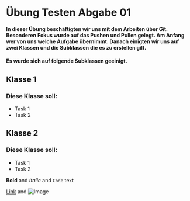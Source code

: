 # Übung Testen Abgabe 01

#### In dieser Übung beschäftigten wir uns mit dem Arbeiten über Git. Besonderen Fokus wurde auf das Pushen und Pullen gelegt. Am Anfang wer von uns welche Aufgabe übernimmt. Danach einigten wir uns auf zwei Klassen und die Subklassen die es zu erstellen gilt.
#### Es wurde sich auf folgende Subklassen geeinigt.

## Klasse 1
### Diese Klasse soll:
- Task 1
- Task 2
## Klasse 2
### Diese Klasse soll:
- Task 1
- Task 2

[//]: # (1. Numbered)
[//]: # (2. List)

**Bold** and _Italic_ and `Code` text

[Link](url) and ![Image](src)
